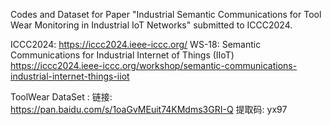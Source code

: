 Codes and Dataset for Paper "Industrial Semantic Communications for Tool Wear Monitoring in Industrial IoT Networks" submitted to ICCC2024.

ICCC2024: https://iccc2024.ieee-iccc.org/
WS-18: Semantic Communications for Industrial Internet of Things (IIoT)
https://iccc2024.ieee-iccc.org/workshop/semantic-communications-industrial-internet-things-iiot

ToolWear DataSet :
链接: https://pan.baidu.com/s/1oaGvMEuit74KMdms3GRI-Q 提取码: yx97 

